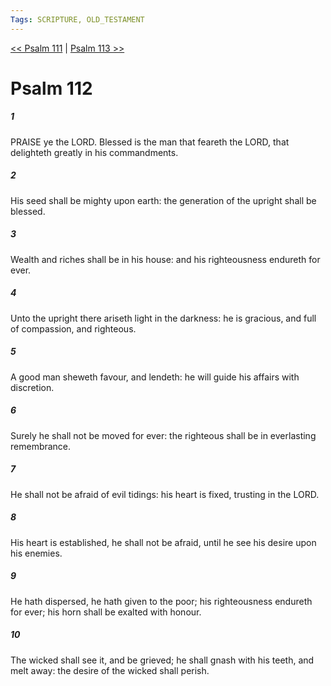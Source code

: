 ```yaml
---
Tags: SCRIPTURE, OLD_TESTAMENT
---
```


[<< Psalm 111](OLD_TESTAMENT/19_Psalms/Psalm_111.md) | [Psalm 113 >>](OLD_TESTAMENT/19_Psalms/Psalm_113.md)

# Psalm 112

##### 1
 PRAISE ye the LORD.  Blessed is the man that feareth the LORD, that delighteth greatly in his commandments.
##### 2
 His seed shall be mighty upon earth: the generation of the upright shall be blessed.
##### 3
 Wealth and riches shall be in his house: and his righteousness endureth for ever.
##### 4
 Unto the upright there ariseth light in the darkness: he is gracious, and full of compassion, and righteous.
##### 5
 A good man sheweth favour, and lendeth: he will guide his affairs with discretion.
##### 6
 Surely he shall not be moved for ever: the righteous shall be in everlasting remembrance.
##### 7
 He shall not be afraid of evil tidings: his heart is fixed, trusting in the LORD.
##### 8
 His heart is established, he shall not be afraid, until he see his desire upon his enemies.
##### 9
 He hath dispersed, he hath given to the poor; his righteousness endureth for ever; his horn shall be exalted with honour.
##### 10
 The wicked shall see it, and be grieved; he shall gnash with his teeth, and melt away: the desire of the wicked shall perish.
